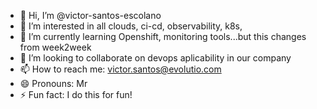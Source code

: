 - 👋 Hi, I’m @victor-santos-escolano
- 👀 I’m interested in all clouds, ci-cd, observability, k8s, 
- 🌱 I’m currently learning Openshift, monitoring tools...but this changes from week2week
- 💞️ I’m looking to collaborate on devops aplicability in our company
- 📫 How to reach me: victor.santos@evolutio.com
- 😄 Pronouns: Mr
- ⚡ Fun fact: I do this for fun!

<!---
victor-santos-escolano/victor-santos-escolano is a ✨ special ✨ repository because its `README.md` (this file) appears on your GitHub profile.
You can click the Preview link to take a look at your changes.
--->
